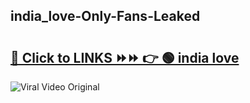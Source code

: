 
 ## india_love-Only-Fans-Leaked

# <h2><a href="https://clipsfans.com/india_love&ref=git">🔗 Click to LINKS ⏩⏩ 👉 🟢 india love </a></h2>

<a href="https://clipsfans.com/india_love&ref=git" rel="nofollow" data-target="animated-image.originalLink"><img src="https://i.ibb.co.com/xMMVF88/686577567.gif" alt="Viral Video Original" style="max-width: 100%; display: inline-block;" data-target="animated-image.originalImage"></a>
